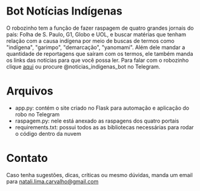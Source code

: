 # Bot Notícias Indígenas
O robozinho tem a função de fazer raspagem de quatro grandes jornais do país: Folha de S. Paulo, G1, Globo e UOL, e buscar matérias que tenham relação com a causa indígena por meio de buscas de termos como "indígena", "garimpo", "demarcação", "yanomami". Além dele mandar a quantidade de reportagens que saíram com os termos, ele também manda os links das notícias para que você possa ler. Para falar com o robozinho clique [aqui](https://t.me/noticias_indigenas_bot) ou procure @noticias_indigenas_bot no Telegram.

# Arquivos
- app.py: contém o site criado no Flask para automação e aplicação do robo no Telegram
- raspagem.py: nele está anexado as raspagens dos quatro portais
- requirements.txt: possui todos as as bibliotecas necessárias para rodar o código dentro da nuvem

# Contato
Caso tenha sugestões, dicas, críticas ou mesmo dúvidas, manda um email para natali.lima.carvalho@gmail.com
